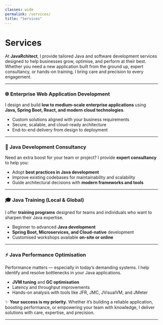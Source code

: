 ```yaml
---
classes: wide
permalink: /services/
title: "Services"
---
```

# **Services**

At **JavaRchitect**, I provide tailored Java and software development services designed to help businesses grow, optimise, and perform at their best. Whether you need a new application built from the ground up, expert consultancy, or hands-on training, I bring care and precision to every engagement.

---

### 🌐 **Enterprise Web Application Development**

I design and build **low to medium-scale enterprise applications** using **Java, Spring Boot, React, and modern cloud technologies**.

* Custom solutions aligned with your business requirements
* Secure, scalable, and cloud-ready architecture
* End-to-end delivery from design to deployment

---

### 💼 **Java Development Consultancy**

Need an extra boost for your team or project? I provide **expert consultancy** to help you:

* Adopt **best practices in Java development**
* Improve existing codebases for maintainability and scalability
* Guide architectural decisions with **modern frameworks and tools**

---

### 🎓 **Java Training (Local & Global)**

I offer **training programs** designed for teams and individuals who want to sharpen their Java expertise.

* Beginner to advanced **Java development**
* **Spring Boot, Microservices, and Cloud-native** development
* Customised workshops available **on-site or online**

---

### ⚡ **Java Performance Optimisation**

Performance matters — especially in today’s demanding systems. I help identify and resolve bottlenecks in your Java applications.

* **JVM tuning** and **GC optimisation**
* Latency and throughput improvements
* Hands-on analysis with tools like JFR, JMC, JVisualVM, and JMeter

✨ **Your success is my priority.** Whether it’s building a reliable application, boosting performance, or empowering your team with knowledge, I deliver solutions with care, expertise, and precision.

---

